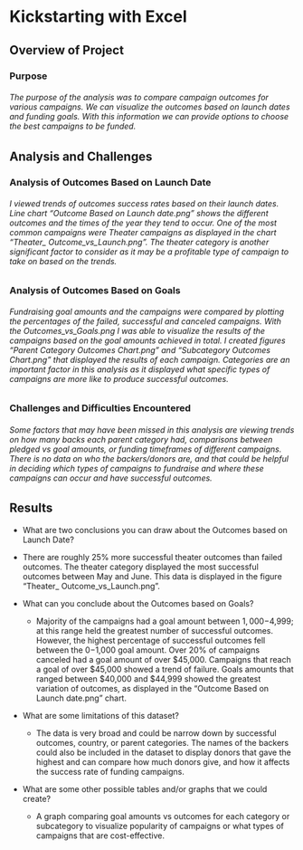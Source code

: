# Kickstarting with Excel

## Overview of Project

### Purpose
###### The purpose of the analysis was to compare campaign outcomes for various campaigns. We can visualize the outcomes based on launch dates and funding goals. With this information we can provide options to choose the best campaigns to be funded. 

## Analysis and Challenges

### Analysis of Outcomes Based on Launch Date
###### I viewed trends of outcomes success rates based on their launch dates. Line chart “Outcome Based on Launch date.png” shows the different outcomes and the times of the year they tend to occur. One of the most common campaigns were Theater campaigns as displayed in the chart “Theater_ Outcome_vs_Launch.png”. The theater category is another significant factor to consider as it may be a profitable type of campaign to take on based on the trends. 

### Analysis of Outcomes Based on Goals
###### Fundraising goal amounts and the campaigns were compared by plotting the percentages of the failed, successful and canceled campaigns. With the Outcomes_vs_Goals.png I was able to visualize the results of the campaigns based on the goal amounts achieved in total. I created figures “Parent Category Outcomes Chart.png” and “Subcategory Outcomes Chart.png” that displayed the results of each campaign. Categories are an important factor in this analysis as it displayed what specific types of campaigns are more like to produce successful outcomes. 

### Challenges and Difficulties Encountered
###### Some factors that may have been missed in this analysis are viewing trends on how many backs each parent category had, comparisons between pledged vs goal amounts, or funding timeframes of different campaigns. There is no data on who the backers/donors are, and that could be helpful in deciding which types of campaigns to fundraise and where these campaigns can occur and have successful outcomes.  

## Results

- What are two conclusions you can draw about the Outcomes based on Launch Date?
 - There are roughly 25% more successful theater outcomes than failed outcomes. The theater category displayed the most successful outcomes between May and June. This data is displayed in the figure “Theater_ Outcome_vs_Launch.png”.

- What can you conclude about the Outcomes based on Goals?
  - Majority of the campaigns had a goal amount between $1,000-$4,999; at this range held the greatest number of successful outcomes. However, the highest percentage of successful outcomes fell between the $0-$1,000 goal amount. Over 20% of campaigns canceled had a goal amount of over $45,000. Campaigns that reach a goal of over $45,000 showed a trend of failure.  Goals amounts that ranged between $40,000 and $44,999 showed the greatest variation of outcomes, as displayed in the “Outcome Based on Launch date.png” chart.

- What are some limitations of this dataset?
  - The data is very broad and could be narrow down by successful outcomes, country, or parent categories. The names of the backers could also be included in the dataset to display donors that gave the highest and can compare how much donors give, and how it affects the success rate of funding campaigns. 

- What are some other possible tables and/or graphs that we could create?
  - A graph comparing goal amounts vs outcomes for each category or subcategory to visualize popularity of campaigns or what types of campaigns that are cost-effective.
